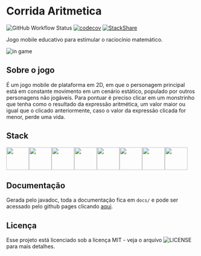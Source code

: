 # Corrida Aritmetica

![GitHub Workflow Status](https://img.shields.io/github/workflow/status/lincolncpp/corrida_aritmetica/Java%20CI%20with%20Gradle)
[![codecov](https://codecov.io/gh/lincolncpp/corrida_aritmetica/branch/master/graph/badge.svg)](https://codecov.io/gh/lincolncpp/corrida_aritmetica)
[![StackShare](http://img.shields.io/badge/tech-stack-0690fa.svg?style=flat)](https://stackshare.io/lincolncpp/corrida-aritmetica)

Jogo mobile educativo para estimular o raciocínio matemático.

![in game](https://i.ibb.co/Z8zFMYs/InGame.png)

## Sobre o jogo
É um jogo mobile de plataforma em 2D, em que o personagem principal está em constante movimento em um cenário estático, populado por outros personagens não jogáveis. Para pontuar é preciso clicar em um monstrinho que tenha como o resultado da expressão aritmética, um valor maior ou igual que o clicado anteriormente, caso o valor da expressão clicada for menor, perde uma vida.

## Stack
[<img src="https://img.stackshare.io/service/995/K85ZWV2F.png" height="60px"><img src="https://img.stackshare.io/service/1010/m8jf0po4imu8t5eemjdd.png" height="60px"><img src="https://img.stackshare.io/service/4339/3c827c8875b77acbbaf83c73eecd0a43_400x400.png" height="60px"><img src="https://img.stackshare.io/service/27/sBsvBbjY.png" height="60px"><img src="https://img.stackshare.io/service/975/gradlephant-social-black-bg.png" height="60px"><img src="https://img.stackshare.io/service/2020/874086.png" height="60px"><img src="https://img.stackshare.io/service/11563/actions.png" height="60px"><img src="https://img.stackshare.io/service/2673/Codecov_Mark_Circle_Pink.png" height="60px">](https://stackshare.io/lincolncpp/corrida-aritmetica)

## Documentação
Gerada pelo javadoc, toda a documentação fica em `docs/` e pode ser acessado pelo github pages clicando [aqui](https://lincolncpp.github.io/corrida-aritmetica/).

## Licença
Esse projeto está licenciado sob a licença MIT - veja o arquivo ![LICENSE](/LICENSE) para mais detalhes.
